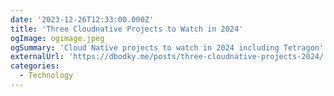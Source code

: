```yaml
---
date: '2023-12-26T12:33:00.000Z'
title: 'Three Cloudnative Projects to Watch in 2024'
ogImage: ogimage.jpeg
ogSummary: 'Cloud Native projects to watch in 2024 including Tetragon'
externalUrl: 'https://dbodky.me/posts/three-cloudnative-projects-2024/'
categories:
  - Technology
---
```

